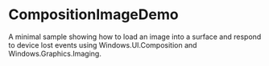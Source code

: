# CompositionImageDemo
A minimal sample showing how to load an image into a surface and respond to device lost events using Windows.UI.Composition and Windows.Graphics.Imaging.

